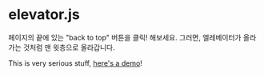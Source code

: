 # elevator.js
페이지의 끝에 있는 "back to top" 버튼을 클릭! 해보세요.
그러면, 엘레베이터가 올라가는 것처럼 맨 윗층으로 올라갑니다.

This is very serious stuff, [here's a demo](http://tholman.com/elevator.js)!
